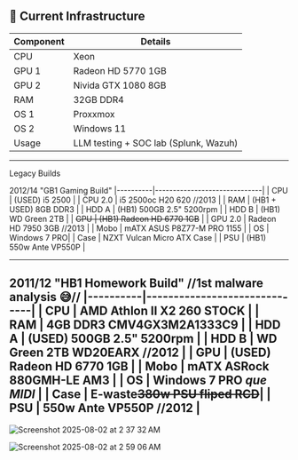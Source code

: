 ## 🔧 Current Infrastructure

| Component | Details |
|----------|---------|
| CPU | Xeon  |
| GPU 1 | Radeon HD 5770 1GB |
| GPU 2 | Nivida GTX 1080 8GB |
| RAM | 32GB DDR4 |
| OS 1 | Proxxmox |
| OS 2 | Windows 11 |
| Usage | LLM testing + SOC lab (Splunk, Wazuh) |

----------------------------------------------------------------------------------------------------------
Legacy Builds

2012/14 "GB1 Gaming Build"
|----------|------------------------------|
| CPU      | (USED) i5 2500               |
| CPU 2.0  | i5 2500oc H20 620 //2013     |
| RAM      | (HB1 + USED) 8GB DDR3        |
| HDD A    | (HB1) 500GB 2.5" 5200rpm     |
| HDD B    | (HB1) WD Green 2TB           |
| ~~GPU      | (HB1) Radeon HD 6770 1GB~~ |
| GPU 2.0  | Radeon HD 7950 3GB //2013    |
| Mobo     | mATX ASUS P8Z77-M PRO 1155   |
| OS       | Windows 7 PRO|
| Case     | NZXT Vulcan Micro ATX Case   |
| PSU      | (HB1) 550w Ante VP550P       |

----------------------------------------------------------------------------------------------------------

2011/12 "HB1 Homework Build" //1st malware analysis 😅//
|----------|------------------------------|
| CPU      | AMD Athlon II X2 260 STOCK   |
| RAM      | 4GB DDR3 CMV4GX3M2A1333C9    |
| HDD A    | (USED) 500GB 2.5" 5200rpm    |
| HDD B    | WD Green 2TB WD20EARX //2012 |
| GPU      | (USED) Radeon HD 6770 1GB    |
| Mobo     | mATX ASRock 880GMH-LE AM3    |
| OS       | Windows 7 PRO *que MIDI*     |
| Case     | E-waste~~380w PSU fliped RCD~~|
| PSU      | 550w Ante VP550P //2012      |
----------------------------------------------------------------------------------------------------------
![Screenshot 2025-08-02 at 2 37 32 AM](https://github.com/user-attachments/assets/013ede3d-d133-4e64-bc91-ccaaf8d5a913)

![Screenshot 2025-08-02 at 2 59 06 AM](https://github.com/user-attachments/assets/c57979a1-cd7e-4a13-9219-6167c8b51c52)
